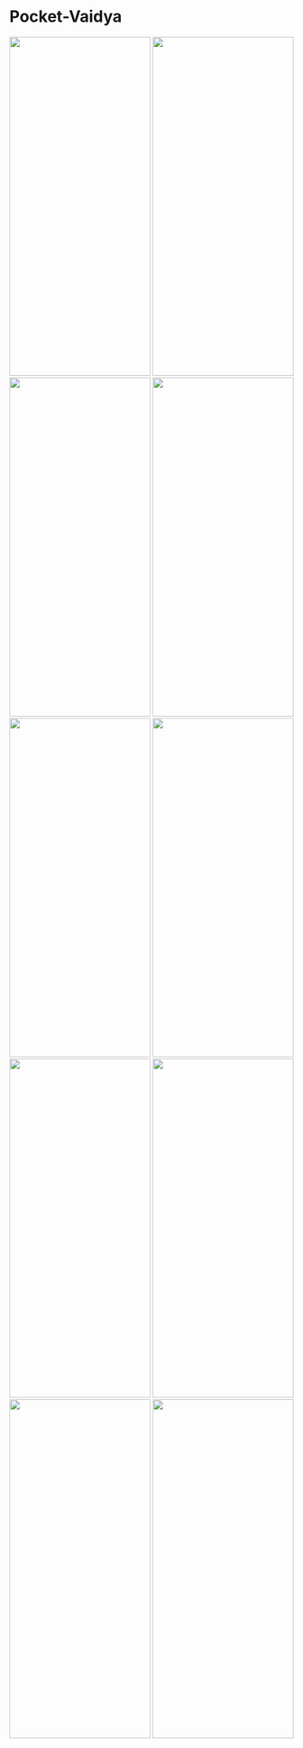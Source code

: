 # Pocket-Vaidya
<img src = "https://user-images.githubusercontent.com/62071835/147546151-1920420c-3b38-4417-9c2c-ff9197c8aed7.jpeg" width="250" height="600">
<img src = "https://user-images.githubusercontent.com/62071835/147546164-3cd5f766-bc85-438a-8793-36960f9eb83c.jpeg" width="250" height="600">
<img src = "https://user-images.githubusercontent.com/62071835/147546173-b3e55c6b-6567-418b-944c-f4468e74d8aa.jpeg" width="250" height="600">
<img src = "https://user-images.githubusercontent.com/62071835/147546182-452bb131-f881-4b9f-8074-6b5f51f0c8ba.jpeg" width="250" height="600">
<img src = "https://user-images.githubusercontent.com/62071835/147546198-4912899a-0575-47a7-a10b-80b343070de1.jpeg" width="250" height="600">
<img src = "https://user-images.githubusercontent.com/62071835/147546319-3e1abde9-699d-4102-8c1d-222b2f446aae.jpeg" width="250" height="600">
<img src = "https://user-images.githubusercontent.com/62071835/147546341-0a978b6f-5442-456e-9880-133ac3b3ff0b.jpeg" width="250" height="600">
<img src = "https://user-images.githubusercontent.com/62071835/147546371-f3abf6da-6a96-4f18-bb81-2ac6a763f989.jpeg" width="250" height="600">
<img src = "https://user-images.githubusercontent.com/62071835/147546381-c63d76e4-5987-453f-a7e3-b3acb6da1cdf.jpeg" width="250" height="600">
<img src = "https://user-images.githubusercontent.com/62071835/147546399-1ffa72c1-e900-4f14-bd5d-54996cb0e67c.jpeg" width="250" height="600">

